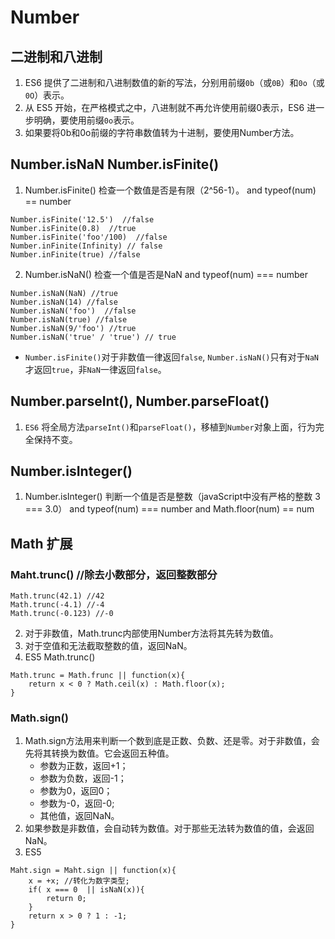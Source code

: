 # Number

## 二进制和八进制

1. ES6 提供了二进制和八进制数值的新的写法，分别用前缀`0b`（或`0B`）和`0o`（或`0O`）表示。
2. 从 ES5 开始，在严格模式之中，八进制就不再允许使用前缀0表示，ES6 进一步明确，要使用前缀`0o`表示。
3. 如果要将0b和0o前缀的字符串数值转为十进制，要使用Number方法。

## Number.isNaN  Number.isFinite()
1. Number.isFinite() 检查一个数值是否是有限（2^56-1）。 and typeof(num) == number
```
Number.isFinite('12.5')  //false
Number.isFinite(0.8)  //true
Number.isFinite('foo'/100)  //false
Number.inFinite(Infinity) // false
Number.inFinite(true) //false
```
2. Number.isNaN() 检查一个值是否是NaN  and typeof(num) === number
```
Number.isNaN(NaN) //true
Number.isNaN(14) //false
Number.isNaN('foo')  //false
Number.isNaN(true) //false
Number.isNaN(9/'foo') //true
Number.isNaN('true' / 'true') // true
```

* `Number.isFinite()`对于非数值一律返回`false`, `Number.isNaN()`只有对于`NaN`才返回`true`，非`NaN`一律返回`false`。

## Number.parseInt(), Number.parseFloat()

1. `ES6` 将全局方法`parseInt()`和`parseFloat()`，移植到`Number`对象上面，行为完全保持不变。


## Number.isInteger()  

1. Number.isInteger() 判断一个值是否是整数（javaScript中没有严格的整数 3 === 3.0） and typeof(num) === number and Math.floor(num) == num

## Math 扩展
###  Maht.trunc() //除去小数部分，返回整数部分
```
Math.trunc(42.1) //42
Math.trunc(-4.1) //-4
Math.trunc(-0.123) //-0
```
2. 对于非数值，Math.trunc内部使用Number方法将其先转为数值。
3. 对于空值和无法截取整数的值，返回NaN。
4. ES5 Math.trunc()
```
Math.trunc = Math.frunc || function(x){
    return x < 0 ? Math.ceil(x) : Math.floor(x);
}
```
### Math.sign()
1. Math.sign方法用来判断一个数到底是正数、负数、还是零。对于非数值，会先将其转换为数值。它会返回五种值。
    - 参数为正数，返回+1；
    - 参数为负数，返回-1；
    - 参数为0，返回0；
    - 参数为-0，返回-0;
    - 其他值，返回NaN。
2. 如果参数是非数值，会自动转为数值。对于那些无法转为数值的值，会返回NaN。
3. ES5
```
Maht.sign = Maht.sign || function(x){
    x = +x; //转化为数字类型;
    if( x === 0  || isNaN(x)){
        return 0;
    }
    return x > 0 ? 1 : -1;
}
```

### 

